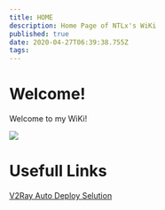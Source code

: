```yaml
---
title: HOME
description: Home Page of NTLx's WiKi
published: true
date: 2020-04-27T06:39:38.755Z
tags: 
---
```


# Welcome!

Welcome to my WiKi!

[![](https://lx-public-pic.oss-cn-shanghai.aliyuncs.com/PicGo/20200427143741.png)](https://thehill.com/policy/defense/air-force/493347-new-air-force-one-instruction-manuals-cost-84-million)

# Usefull Links

[V2Ray Auto Deploy Selution](https://github.com/NTLx/scripts)